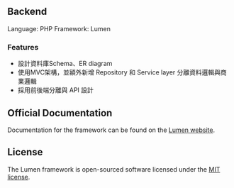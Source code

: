 ## Backend

Language: PHP
Framework: Lumen

### Features
- 設計資料庫Schema、ER diagram
- 使用MVC架構，並額外新增 Repository 和 Service layer 分離資料邏輯與商業邏輯
- 採用前後端分離與 API 設計

## Official Documentation

Documentation for the framework can be found on the [Lumen website](https://lumen.laravel.com/docs).

## License

The Lumen framework is open-sourced software licensed under the [MIT license](https://opensource.org/licenses/MIT).
